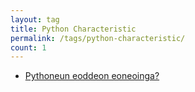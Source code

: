 ```yaml
---
layout: tag
title: Python Characteristic
permalink: /tags/python-characteristic/
count: 1
---
```


- [Pythoneun eoddeon eoneoinga?](https://ki-sung.github.io/python/about_python/)
